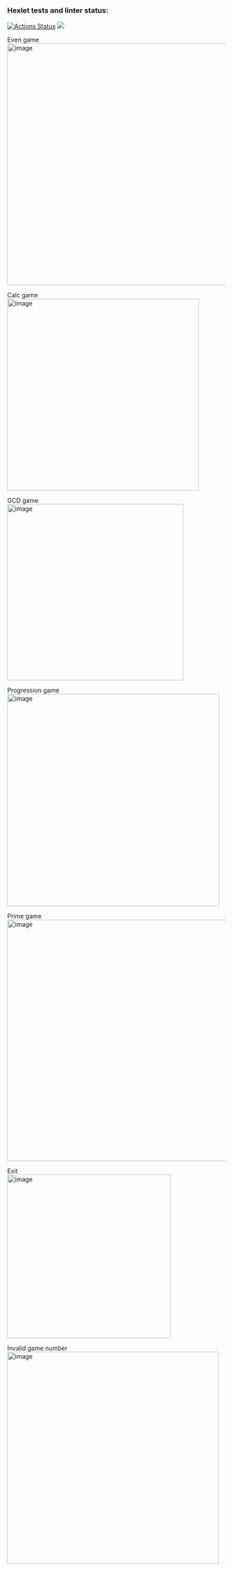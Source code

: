 ### Hexlet tests and linter status:
[![Actions Status](https://github.com/Nuagrinn/java-project-61/workflows/hexlet-check/badge.svg)](https://github.com/Nuagrinn/java-project-61/actions)
<a href="https://codeclimate.com/github/Nuagrinn/java-project-61/maintainability"><img src="https://api.codeclimate.com/v1/badges/953fae54b62330fbd0ff/maintainability" /></a>

Even game  
<img width="557" alt="image" src="https://github.com/Nuagrinn/java-project-61/assets/56113172/6e06a2b2-9dba-4eaf-ab1e-68533caafdcb">

Calc game  
<img width="442" alt="image" src="https://github.com/Nuagrinn/java-project-61/assets/56113172/5b1fc81c-96d9-493f-aad4-33a822679098">

GCD game  
<img width="406" alt="image" src="https://github.com/Nuagrinn/java-project-61/assets/56113172/567f287d-8562-43b9-9fbd-5cd04a76a509">

Progression game  
<img width="489" alt="image" src="https://github.com/Nuagrinn/java-project-61/assets/56113172/8765dbb2-3314-494b-8585-4c03c6fb50db">

Prime game  
<img width="556" alt="image" src="https://github.com/Nuagrinn/java-project-61/assets/56113172/3305272b-f083-4864-9fd1-68e6fcf85160">

Exit  
<img width="377" alt="image" src="https://github.com/Nuagrinn/java-project-61/assets/56113172/ca5c3462-dd88-4c78-a44e-cc65c537ef58">

Invalid game number  
<img width="488" alt="image" src="https://github.com/Nuagrinn/java-project-61/assets/56113172/bf1cb786-57fa-42aa-b8fd-e7dec3a897e1">
